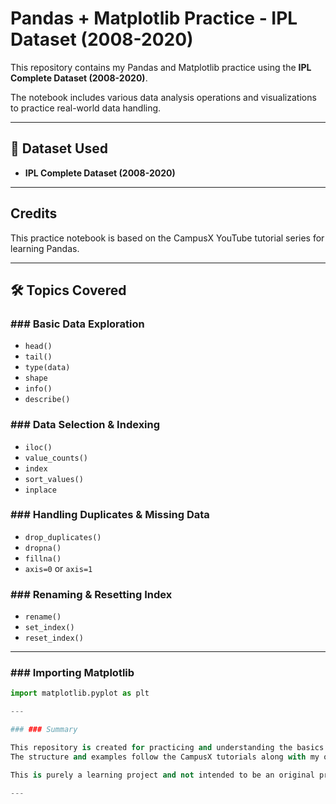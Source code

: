 # Pandas + Matplotlib Practice - IPL Dataset (2008-2020)

This repository contains my Pandas and Matplotlib practice using the **IPL Complete Dataset (2008-2020)**.

The notebook includes various data analysis operations and visualizations to practice real-world data handling.

---

## 📂 Dataset Used

- **IPL Complete Dataset (2008-2020)**

---

## Credits

This practice notebook is based on the CampusX YouTube tutorial series for learning Pandas.

---

## 🛠️ Topics Covered

### ### Basic Data Exploration
- `head()`
- `tail()`
- `type(data)`
- `shape`
- `info()`
- `describe()`

### ### Data Selection & Indexing
- `iloc()`
- `value_counts()`
- `index`
- `sort_values()`
- `inplace`

### ### Handling Duplicates & Missing Data
- `drop_duplicates()`
- `dropna()`
- `fillna()`
- `axis=0` or `axis=1`

### ### Renaming & Resetting Index
- `rename()`
- `set_index()`
- `reset_index()`

---

### ### Importing Matplotlib
```python
import matplotlib.pyplot as plt

---

### ### Summary

This repository is created for practicing and understanding the basics of Pandas and Matplotlib using the IPL dataset (2008-2020).  
The structure and examples follow the CampusX tutorials along with my own experiments and notes for better understanding.

This is purely a learning project and not intended to be an original project or analysis.

---
